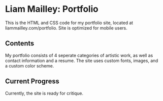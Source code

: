 # Liam Mailley: Portfolio

This is the HTML and CSS code for my portfolio site, located at liammailley.com/portfolio. Site is optimized for mobile users.

## Contents

My portfolio consists of 4 seperate categories of artistic work, as well as contact information and a resume. The site uses custom fonts, images, and a custom color scheme.

## Current Progress

Currently, the site is ready for critique.
